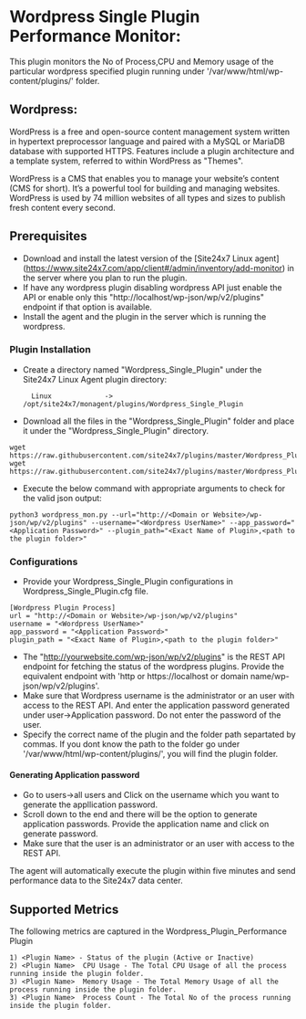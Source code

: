 # Wordpress Single Plugin Performance Monitor:

This plugin monitors the No of Process,CPU and Memory usage of the particular wordpress specified plugin running under  '/var/www/html/wp-content/plugins/<Plugin Name>'  folder.

## Wordpress:

WordPress is a free and open-source content management system written in hypertext preprocessor language and paired with a MySQL or MariaDB database with supported HTTPS. Features include a plugin architecture and a template system, referred to within WordPress as "Themes".

WordPress is a CMS that enables you to manage your website’s content (CMS for short). It’s a powerful tool for building and managing websites. WordPress is used by 74 million websites of all types and sizes to publish fresh content every second.

## Prerequisites

- Download and install the latest version of the [Site24x7 Linux agent] (https://www.site24x7.com/app/client#/admin/inventory/add-monitor) in the server where you plan to run the plugin. 
- If have any wordpress plugin disabling wordpress API just enable the API or enable only this "http://localhost/wp-json/wp/v2/plugins" endpoint if that option is available.
- Install the agent and the plugin in the server which is running the wordpress.

### Plugin Installation  

- Create a directory named "Wordpress_Single_Plugin" under the Site24x7 Linux Agent plugin directory: 

        Linux             ->   /opt/site24x7/monagent/plugins/Wordpress_Single_Plugin
      
- Download all the files in the "Wordpress_Single_Plugin" folder and place it under the "Wordpress_Single_Plugin" directory.
```
wget https://raw.githubusercontent.com/site24x7/plugins/master/Wordpress_Plugin_Performance/Wordpress_Plugin_Performance.cfg
wget https://raw.githubusercontent.com/site24x7/plugins/master/Wordpress_Plugin_Performance/Wordpress_Plugin_Performance.py
```

- Execute the below command with appropriate arguments to check for the valid json output:
```
python3 wordpress_mon.py --url="http://<Domain or Website>/wp-json/wp/v2/plugins" --username="<Wordpress UserName>" --app_password="<Application Password>" --plugin_path="<Exact Name of Plugin>,<path to the plugin folder>"

```
### Configurations

- Provide your Wordpress_Single_Plugin configurations in Wordpress_Single_Plugin.cfg file.

```
[Wordpress Plugin Process]
url = "http://<Domain or Website>/wp-json/wp/v2/plugins"
username = "<Wordpress UserName>"
app_password = "<Application Password>"
plugin_path = "<Exact Name of Plugin>,<path to the plugin folder>"
```

- The "http://yourwebsite.com/wp-json/wp/v2/plugins" is the REST API endpoint for fetching the status of the wordpress plugins. Provide the equivalent endpoint with 'http or https://localhost or domain name/wp-json/wp/v2/plugins'.
- Make sure that Wordpress username is the administrator or an user with access to the REST API. And enter the application password generated under user->Application password. Do not enter the password of the user.
- Specify the correct name of the plugin and the folder path separtated by commas. If you dont know the path to the folder go under '/var/www/html/wp-content/plugins/', you will find the plugin folder. 

#### Generating Application password

- Go to users->all users and Click on the username which you want to generate the appllication password. 
- Scroll down to the end and there will be the option to generate application passwords. Provide the application name and click on generate password. 
- Make sure that the user is an administrator or an user with access to the REST API.



The agent will automatically execute the plugin within five minutes and send performance data to the Site24x7 data center.

## Supported Metrics
The following metrics are captured in the Wordpress_Plugin_Performance Plugin
 
```
1) <Plugin Name> - Status of the plugin (Active or Inactive)
2) <Plugin Name>  CPU Usage - The Total CPU Usage of all the process running inside the plugin folder.
3) <Plugin Name>  Memory Usage - The Total Memory Usage of all the process running inside the plugin folder.
3) <Plugin Name>  Process Count - The Total No of the process running inside the plugin folder.
```

